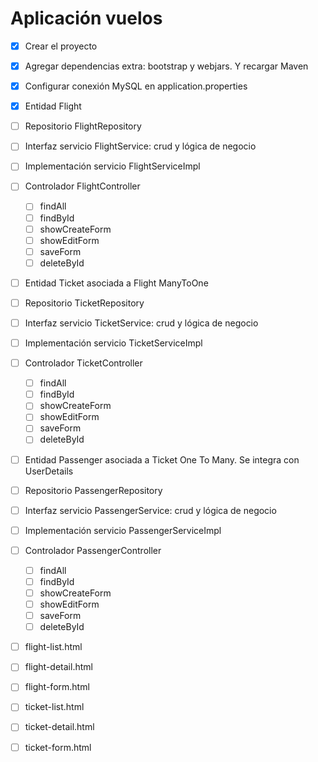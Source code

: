 # Aplicación vuelos

- [x] Crear el proyecto
- [x] Agregar dependencias extra: bootstrap y webjars. Y recargar Maven
- [x] Configurar conexión MySQL en application.properties

- [x] Entidad Flight
- [ ] Repositorio FlightRepository
- [ ] Interfaz servicio FlightService: crud y lógica de negocio
- [ ] Implementación servicio FlightServiceImpl
- [ ] Controlador FlightController
	- [ ] findAll
	- [ ] findById
	- [ ] showCreateForm
	- [ ] showEditForm
	- [ ] saveForm
	- [ ] deleteById

- [ ] Entidad Ticket asociada a Flight ManyToOne
- [ ] Repositorio TicketRepository
- [ ] Interfaz servicio TicketService: crud y lógica de negocio
- [ ] Implementación servicio TicketServiceImpl
- [ ] Controlador TicketController
	- [ ] findAll
	- [ ] findById
	- [ ] showCreateForm
	- [ ] showEditForm
	- [ ] saveForm
	- [ ] deleteById

- [ ] Entidad Passenger asociada a Ticket One To Many. Se integra con UserDetails
- [ ] Repositorio PassengerRepository
- [ ] Interfaz servicio PassengerService: crud y lógica de negocio
- [ ] Implementación servicio PassengerServiceImpl
- [ ] Controlador PassengerController
	- [ ] findAll
	- [ ] findById
	- [ ] showCreateForm
	- [ ] showEditForm
	- [ ] saveForm
	- [ ] deleteById

- [ ] flight-list.html
- [ ] flight-detail.html
- [ ] flight-form.html
- [ ] ticket-list.html
- [ ] ticket-detail.html
- [ ] ticket-form.html